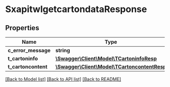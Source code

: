 # SxapitwlgetcartondataResponse

## Properties
Name | Type | Description | Notes
------------ | ------------- | ------------- | -------------
**c_error_message** | **string** |  | [optional] 
**t_cartoninfo** | [**\Swagger\Client\Model\TCartoninfoResp**](TCartoninfoResp.md) |  | [optional] 
**t_cartoncontent** | [**\Swagger\Client\Model\TCartoncontentResp**](TCartoncontentResp.md) |  | [optional] 

[[Back to Model list]](../README.md#documentation-for-models) [[Back to API list]](../README.md#documentation-for-api-endpoints) [[Back to README]](../README.md)


